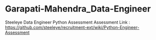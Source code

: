 # Garapati-Mahendra_Data-Engineer
Steeleye Data Engineer Python Assessment
Assessment Link : https://github.com/steeleye/recruitment-ext/wiki/Python-Engineer-Assessment
